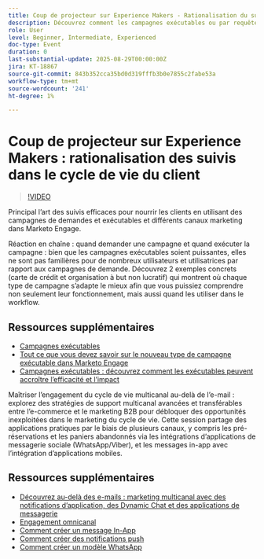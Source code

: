 ```yaml
---
title: Coup de projecteur sur Experience Makers - Rationalisation du suivi dans le cycle de vie du client
description: Découvrez comment les campagnes exécutables ou par requête rationalisent les workflows, améliorent la précision des données et stimulent l’engagement grâce à des stratégies multicanaux en temps réel.
role: User
level: Beginner, Intermediate, Experienced
doc-type: Event
duration: 0
last-substantial-update: 2025-08-29T00:00:00Z
jira: KT-18867
source-git-commit: 843b352cca35bd0d319fffb3b0e7855c2fabe53a
workflow-type: tm+mt
source-wordcount: '241'
ht-degree: 1%

---
```



# Coup de projecteur sur Experience Makers : rationalisation des suivis dans le cycle de vie du client

>[!VIDEO](https://video.tv.adobe.com/v/3471390/?learn=on&enablevpops)

Principal l’art des suivis efficaces pour nourrir les clients en utilisant des campagnes de demandes et exécutables et différents canaux marketing dans Marketo Engage.

Réaction en chaîne : quand demander une campagne et quand exécuter la campagne : bien que les campagnes exécutables soient puissantes, elles ne sont pas familières pour de nombreux utilisateurs et utilisatrices par rapport aux campagnes de demande. Découvrez 2 exemples concrets (carte de crédit et organisation à but non lucratif) qui montrent où chaque type de campagne s’adapte le mieux afin que vous puissiez comprendre non seulement leur fonctionnement, mais aussi quand les utiliser dans le workflow.

## Ressources supplémentaires

* [Campagnes exécutables](https://experienceleague.adobe.com/en/docs/marketo/using/product-docs/core-marketo-concepts/smart-campaigns/flow-actions/execute-campaign)
* [Tout ce que vous devez savoir sur le nouveau type de campagne exécutable dans Marketo Engage](https://mugs.marketo.com/events/details/marketo-houston-mug-presents-everything-you-need-to-know-about-the-new-executable-campaign-type-in-marketo/)
* [Campagnes exécutables : découvrez comment les exécutables peuvent accroître l’efficacité et l’impact](https://www.youtube.com/watch?v=QGC4Bhn5BpU)

Maîtriser l’engagement du cycle de vie multicanal au-delà de l’e-mail : explorez des stratégies de support multicanal avancées et transférables entre l’e-commerce et le marketing B2B pour débloquer des opportunités inexploitées dans le marketing du cycle de vie. Cette session partage des applications pratiques par le biais de plusieurs canaux, y compris les pré-réservations et les paniers abandonnés via les intégrations d’applications de messagerie sociale (WhatsApp/Viber), et les messages in-app avec l’intégration d’applications mobiles.

## Ressources supplémentaires

* [Découvrez au-delà des e-mails : marketing multicanal avec des notifications d’application, des Dynamic Chat et des applications de messagerie](https://mugs.marketo.com/events/details/marketo-adobe-deep-dive-mug-presents-beyond-emails-multi-channel-marketing-with-app-notifications-dynamic-chat-and-messaging-apps/)
* [Engagement omnicanal](https://business.adobe.com/sg/products/marketo/omnichannel-engagement.html)
* [Comment créer un message In-App ](https://experienceleague.adobe.com/en/docs/marketo/using/product-docs/mobile-marketing/in-app-messages/creating-in-app-messages/create-an-in-app-message)
* [Comment créer des notifications push ](https://experienceleague.adobe.com/en/docs/marketo/using/product-docs/mobile-marketing/push-notifications/understanding-push-notifications)
* [Comment créer un modèle WhatsApp ](https://community.sinch.com/t5/Settings/Create-a-WhatsApp-message-template-new-experience/ta-p/11599)
